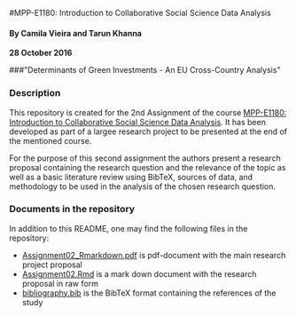 #MPP-E1180: Introduction to Collaborative Social Science Data Analysis

#### By Camila Vieira and Tarun Khanna
**28 October 2016**

###"Determinants of Green Investments - An EU Cross-Country Analysis" 

### Description
This repository is created for the 2nd Assignment of the course [MPP-E1180: Introduction to Collaborative Social Science Data Analysis](https://github.com/HertieDataScience). It has been developed as part of a largee research project to be presented at the end of the mentioned course. 

For the purpose of this second assignment the authors present a research proposal containing the research question and the relevance of the topic as well as a basic literature review using BibTeX, sources of data, and methodology to be used in the analysis of the chosen research question. 

### Documents in the repository

In addition to this README, one may find the following files in the repository:

- [Assignment02_Rmarkdown.pdf](https://github.com/Camila-RV/VieiraKhanna_Assignment2/blob/master/Assignment02.pdf) is pdf-document with the main research project proposal
- [Assignment02.Rmd](https://github.com/Camila-RV/VieiraKhanna_Assignment2/blob/master/Assignment02.Rmd) is a mark down document with the research proposal in raw form
- [bibliography.bib](https://github.com/Camila-RV/VieiraKhanna_Assignment2/blob/master/bibliography.bib) is the BibTeX format containing the references of the study
